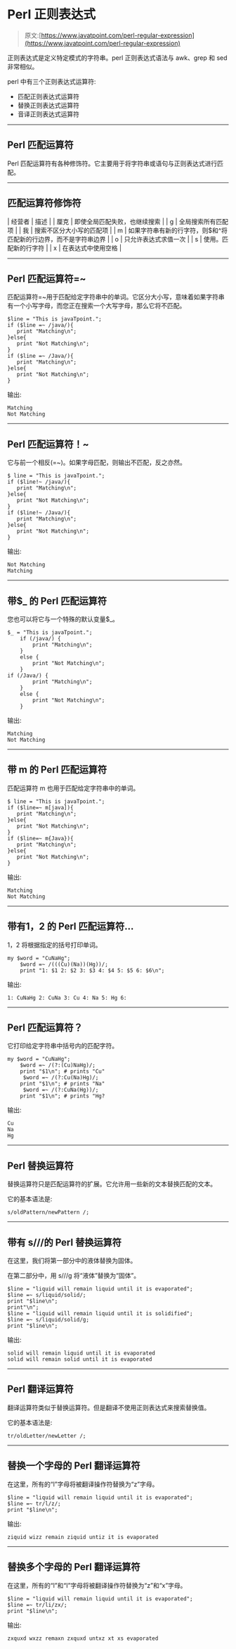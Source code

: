 # Perl 正则表达式

> 原文:[https://www.javatpoint.com/perl-regular-expression](https://www.javatpoint.com/perl-regular-expression)

正则表达式是定义特定模式的字符串。perl 正则表达式语法与 awk、grep 和 sed 非常相似。

perl 中有三个正则表达式运算符:

*   匹配正则表达式运算符
*   替换正则表达式运算符
*   音译正则表达式运算符

* * *

## Perl 匹配运算符

Perl 匹配运算符有各种修饰符。它主要用于将字符串或语句与正则表达式进行匹配。

* * *

## 匹配运算符修饰符

| 经营者 | 描述 |
| 厘克 | 即使全局匹配失败，也继续搜索 |
| g | 全局搜索所有匹配项 |
| 我 | 搜索不区分大小写的匹配项 |
| m | 如果字符串有新的行字符，则$和^将匹配新的行边界，而不是字符串边界 |
| o | 只允许表达式求值一次 |
| s | 使用。匹配新的行字符 |
| x | 在表达式中使用空格 |

* * *

## Perl 匹配运算符=~

匹配运算符=~用于匹配给定字符串中的单词。它区分大小写，意味着如果字符串有一个小写字母，而您正在搜索一个大写字母，那么它将不匹配。

```
$line = "This is javaTpoint.";
if ($line =~ /java/){
   print "Matching\n";
}else{
   print "Not Matching\n";
}
if ($line =~ /Java/){
   print "Matching\n";
}else{
   print "Not Matching\n";
}

```

输出:

```
Matching
Not Matching

```

* * *

## Perl 匹配运算符！~

它与前一个相反(=~)。如果字母匹配，则输出不匹配，反之亦然。

```
$ line = "This is javaTpoint.";
if ($line!~ /java/){
   print "Matching\n";
}else{
   print "Not Matching\n";
}
if ($line!~ /Java/){
   print "Matching\n";
}else{
   print "Not Matching\n";
}

```

输出:

```
Not Matching
Matching

```

* * *

## 带$_ 的 Perl 匹配运算符

您也可以将它与一个特殊的默认变量$_。

```
$_ = "This is javaTpoint.";
    if (/java/) {
        print "Matching\n";
    }
    else {
        print "Not Matching\n";
    }
if (/Java/) {
        print "Matching\n";
    }
    else {
        print "Not Matching\n";
    }

```

输出:

```
Matching
Not Matching

```

* * *

## 带 m 的 Perl 匹配运算符

匹配运算符 m 也用于匹配给定字符串中的单词。

```
$ line = "This is javaTpoint.";
if ($line=~ m[java]){
   print "Matching\n";
}else{
   print "Not Matching\n";
}
if ($line=~ m{Java}){
   print "Matching\n";
}else{
   print "Not Matching\n";
}

```

输出:

```
Matching
Not Matching

```

* * *

## 带有$1，$2 的 Perl 匹配运算符...

$1，$2 将根据指定的括号打印单词。

```
my $word = "CuNaHg";
    $word =~ /(((Cu)(Na))(Hg))/;
    print "1: $1 2: $2 3: $3 4: $4 5: $5 6: $6\n";

```

输出:

```
1: CuNaHg 2: CuNa 3: Cu 4: Na 5: Hg 6: 

```

* * *

## Perl 匹配运算符？

它打印给定字符串中括号内的匹配字符。

```
my $word = "CuNaHg";
    $word =~ /(?:(Cu)NaHg)/;
    print "$1\n"; # prints "Cu"
     $word =~ /(?:Cu(Na)Hg)/;
    print "$1\n"; # prints "Na"
     $word =~ /(?:CuNa(Hg))/;
    print "$1\n"; # prints "Hg?

```

输出:

```
Cu
Na
Hg 

```

* * *

## Perl 替换运算符

替换运算符只是匹配运算符的扩展。它允许用一些新的文本替换匹配的文本。

它的基本语法是:

```
s/oldPattern/newPattern /;

```

* * *

## 带有 s///的 Perl 替换运算符

在这里，我们将第一部分中的液体替换为固体。

在第二部分中，用 s///g 将“液体”替换为“固体”。

```
$line = "liquid will remain liquid until it is evaporated";
$line =~ s/liquid/solid/;
print "$line\n";
print"\n";
$line = "liquid will remain liquid until it is solidified";
$line =~ s/liquid/solid/g;
print "$line\n";

```

输出:

```
solid will remain liquid until it is evaporated
solid will remain solid until it is evaporated

```

* * *

## Perl 翻译运算符

翻译运算符类似于替换运算符。但是翻译不使用正则表达式来搜索替换值。

它的基本语法是:

```
tr/oldLetter/newLetter /;

```

* * *

## 替换一个字母的 Perl 翻译运算符

在这里，所有的“l”字母将被翻译操作符替换为“z”字母。

```
$line = "liquid will remain liquid until it is evaporated";
$line =~ tr/l/z/;
print "$line\n";

```

输出:

```
ziquid wizz remain ziquid untiz it is evaporated

```

* * *

## 替换多个字母的 Perl 翻译运算符

在这里，所有的“l”和“I”字母将被翻译操作符替换为“z”和“x”字母。

```
$line = "liquid will remain liquid until it is evaporated";
$line =~ tr/li/zx/;
print "$line\n";

```

输出:

```
zxquxd wxzz remaxn zxquxd untxz xt xs evaporated

```
